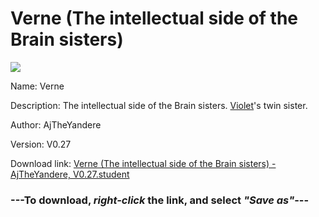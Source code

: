 # Verne (The intellectual side of the Brain sisters)

<img src = "https://raw.githubusercontent.com/Arbiter1223/Koukou-Gurashi-Custom-Students/master/Students/Files/Verne%20(The%20intellectual%20side%20of%20the%20Brain%20sisters).png">

Name: Verne

Description: The intellectual side of the Brain sisters. <a href="Violet%20(The%20emotional%20side%20of%20the%20Brain%20sisters).md">Violet</a>'s twin sister.

Author: AjTheYandere

Version: V0.27

Download link: <a href="https://raw.githubusercontent.com/Arbiter1223/Koukou-Gurashi-Custom-Students/master/Students/Files/Verne%20(The%20intellectual%20side%20of%20the%20Brain%20sisters)%20-%20AjTheYandere%2C%20V0.27.student">Verne (The intellectual side of the Brain sisters) - AjTheYandere, V0.27.student</a>

### ---**To download, _right-click_ the link, and select _"Save as"_**---
